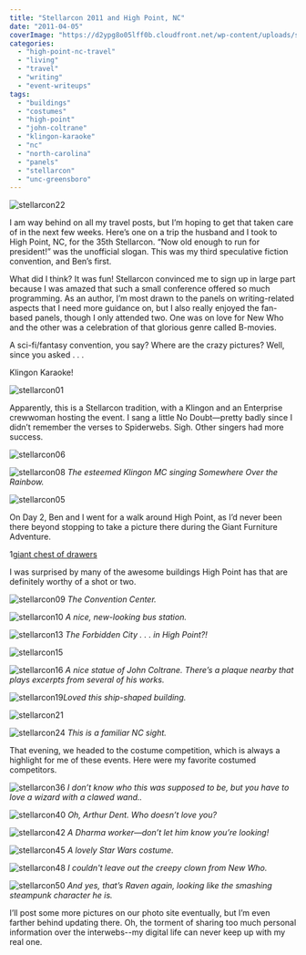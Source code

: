 ```yaml
---
title: "Stellarcon 2011 and High Point, NC"
date: "2011-04-05"
coverImage: "https://d2ypg8o05lff0b.cloudfront.net/wp-content/uploads/sites/3/2011/04/stellarcon22.jpg"
categories:
  - "high-point-nc-travel"
  - "living"
  - "travel"
  - "writing"
  - "event-writeups"
tags:
  - "buildings"
  - "costumes"
  - "high-point"
  - "john-coltrane"
  - "klingon-karaoke"
  - "nc"
  - "north-carolina"
  - "panels"
  - "stellarcon"
  - "unc-greensboro"
---
```


![stellarcon22](https://d2ypg8o05lff0b.cloudfront.net/wp-content/uploads/sites/3/2011/04/stellarcon22.jpg)

I am way behind on all my travel posts, but I’m hoping to get that taken care of in the next few weeks. Here’s one on a trip the husband and I took to High Point, NC, for the 35th Stellarcon. “Now old enough to run for president!” was the unofficial slogan. This was my third speculative fiction convention, and Ben’s first.

What did I think? It was fun! Stellarcon convinced me to sign up in large part because I was amazed that such a small conference offered so much programming. As an author, I’m most drawn to the panels on writing-related aspects that I need more guidance on, but I also really enjoyed the fan-based panels, though I only attended two. One was on love for New Who and the other was a celebration of that glorious genre called B-movies.

A sci-fi/fantasy convention, you say? Where are the crazy pictures? Well, since you asked . . .

Klingon Karaoke!

![stellarcon01](https://d2ypg8o05lff0b.cloudfront.net/wp-content/uploads/sites/3/2011/04/stellarcon01.jpg)

Apparently, this is a Stellarcon tradition, with a Klingon and an Enterprise crewwoman hosting the event. I sang a little No Doubt—pretty badly since I didn’t remember the verses to Spiderwebs. Sigh. Other singers had more success.

![stellarcon06](https://d2ypg8o05lff0b.cloudfront.net/wp-content/uploads/sites/3/2011/04/stellarcon06.jpg)

![stellarcon08](https://d2ypg8o05lff0b.cloudfront.net/wp-content/uploads/sites/3/2011/04/stellarcon08.jpg) *The esteemed Klingon MC singing Somewhere Over the Rainbow.*

![stellarcon05](https://d2ypg8o05lff0b.cloudfront.net/wp-content/uploads/sites/3/2011/04/stellarcon05.jpg)

On Day 2, Ben and I went for a walk around High Point, as I’d never been there beyond stopping to take a picture there during the Giant Furniture Adventure.

1[giant chest of drawers](https://d602mxa74hbsi.cloudfront.net/P1010030.JPG)

 I was surprised by many of the awesome buildings High Point has that are definitely worthy of a shot or two.

<!--more-->

![stellarcon09](https://d2ypg8o05lff0b.cloudfront.net/wp-content/uploads/sites/3/2011/04/stellarcon09.jpg) *The Convention Center.*

![stellarcon10](https://d2ypg8o05lff0b.cloudfront.net/wp-content/uploads/sites/3/2011/04/stellarcon10.jpg) *A nice, new-looking bus station.*

![stellarcon13](https://d2ypg8o05lff0b.cloudfront.net/wp-content/uploads/sites/3/2011/04/stellarcon13.jpg) *The Forbidden City . . . in High Point?!*

![stellarcon15](https://d2ypg8o05lff0b.cloudfront.net/wp-content/uploads/sites/3/2011/04/stellarcon15.jpg)

![stellarcon16](https://d2ypg8o05lff0b.cloudfront.net/wp-content/uploads/sites/3/2011/04/stellarcon16.jpg) *A nice statue of John Coltrane. There’s a plaque nearby that plays excerpts from several of his works.*

![stellarcon19](https://d2ypg8o05lff0b.cloudfront.net/wp-content/uploads/sites/3/2011/04/stellarcon19.jpg)*Loved this ship-shaped building.*

![stellarcon21](https://d2ypg8o05lff0b.cloudfront.net/wp-content/uploads/sites/3/2011/04/stellarcon21.jpg)

![stellarcon24](https://d2ypg8o05lff0b.cloudfront.net/wp-content/uploads/sites/3/2011/04/stellarcon24.jpg) *This is a familiar NC sight.*

That evening, we headed to the costume competition, which is always a highlight for me of these events. Here were my favorite costumed competitors.

![stellarcon36](https://d2ypg8o05lff0b.cloudfront.net/wp-content/uploads/sites/3/2011/04/stellarcon36.jpg) *I don’t know who this was supposed to be, but you have to love a wizard with a clawed wand..*

![stellarcon40](https://d2ypg8o05lff0b.cloudfront.net/wp-content/uploads/sites/3/2011/04/stellarcon40.jpg) *Oh, Arthur Dent. Who doesn’t love you?*

![stellarcon42](https://d2ypg8o05lff0b.cloudfront.net/wp-content/uploads/sites/3/2011/04/stellarcon42.jpg) *A Dharma worker—don’t let him know you’re looking!*

![stellarcon45](https://d2ypg8o05lff0b.cloudfront.net/wp-content/uploads/sites/3/2011/04/stellarcon45.jpg) *A lovely Star Wars costume.*

![stellarcon48](https://d2ypg8o05lff0b.cloudfront.net/wp-content/uploads/sites/3/2011/04/stellarcon48.jpg) *I couldn't leave out the creepy clown from New Who.*

![stellarcon50](https://d2ypg8o05lff0b.cloudfront.net/wp-content/uploads/sites/3/2011/04/stellarcon50.jpg) *And yes, that’s Raven again, looking like the smashing steampunk character he is.*

I’ll post some more pictures on our photo site eventually, but I’m even farther behind updating there. Oh, the torment of sharing too much personal information over the interwebs--my digital life can never keep up with my real one.
